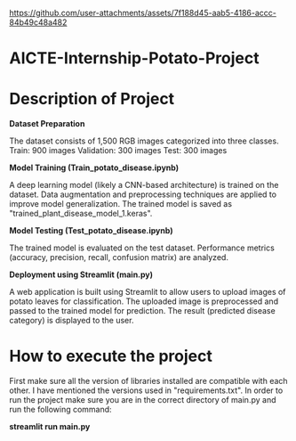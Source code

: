 

https://github.com/user-attachments/assets/7f188d45-aab5-4186-accc-84b49c48a482

# AICTE-Internship-Potato-Project
# Description of Project

**Dataset Preparation**

The dataset consists of 1,500 RGB images categorized into three classes.
Train: 900 images
Validation: 300 images
Test: 300 images

**Model Training (Train_potato_disease.ipynb)**

A deep learning model (likely a CNN-based architecture) is trained on the dataset.
Data augmentation and preprocessing techniques are applied to improve model generalization.
The trained model is saved as "trained_plant_disease_model_1.keras".

**Model Testing (Test_potato_disease.ipynb)**

The trained model is evaluated on the test dataset.
Performance metrics (accuracy, precision, recall, confusion matrix) are analyzed.

**Deployment using Streamlit (main.py)**

A web application is built using Streamlit to allow users to upload images of potato leaves for classification.
The uploaded image is preprocessed and passed to the trained model for prediction.
The result (predicted disease category) is displayed to the user.

# How to execute the project
First make sure all the version of libraries installed are compatible with each other. I have mentioned the versions used in "requirements.txt". In order to run the project make sure you are in the correct directory of main.py and run the following command:

**streamlit run main.py**

